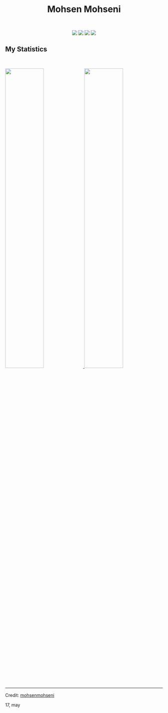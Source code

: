 <h1 align="center">
  <b>Mohsen Mohseni</b>
</h1>

<br>

<p>
<div align="center">
  <img src="https://img.shields.io/badge/-DOCKER-2986f0?style=for-the-badge&logo=docker&logoColor=2986f0&labelColor=282828">
  <img src="https://img.shields.io/badge/-LINUX-c58545?style=for-the-badge&logo=linux&logoColor=c58545&labelColor=282828">
  <img src="https://img.shields.io/badge/-Python-98b982?style=for-the-badge&logo=python&logoColor=98b982&labelColor=282828">
  <img src="https://img.shields.io/badge/-django-0d7c52?style=for-the-badge&logo=django&logoColor=0d7c52&labelColor=282828">
</div>
</p>

## My Statistics

<br/>
<p align="left">
  <a href="https://github.com/smohsenmohseni">
  <img width="49.5%" src="https://github-readme-stats.vercel.app/api?username=smohsenmohseni&show_icons=true&theme=gotham&hide_border=true" />
    <img width="49.5%" src="https://github-readme-streak-stats.herokuapp.com/?user=smohsenmohseni&theme=gotham&hide_border=true" />
  </a>
</p>
<br>

---

Credit: [mohsenmohseni](https://github.com/smohsenmohseni)

17, may
